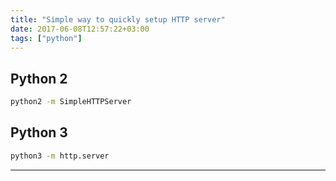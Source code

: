 ```yaml
---
title: "Simple way to quickly setup HTTP server"
date: 2017-06-08T12:57:22+03:00
tags: ["python"]
---
```


## Python 2

```bash
python2 -m SimpleHTTPServer
```

## Python 3

```bash
python3 -m http.server
```

---
